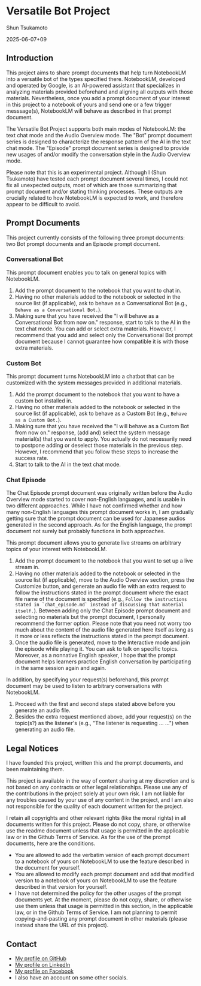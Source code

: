 # Versatile Bot Project

Shun Tsukamoto

2025-06-07+09

## Introduction

This project aims to share prompt documents that help turn NotebookLM into a versatile bot of the types specified there. NotebookLM, developed and operated by Google, is an AI-powered assistant that specializes in analyzing materials provided beforehand and aligning all outputs with those materials. Nevertheless, once you add a prompt document of your interest in this project to a notebook of yours and send one or a few trigger messsage(s), NotebookLM will behave as described in that prompt document.

The Versatile Bot Project supports both main modes of NotebookLM: the text chat mode and the Audio Overview mode. The "Bot" prompt document series is designed to characterize the response pattern of the AI in the text chat mode. The "Episode" prompt document series is designed to provide new usages of and/or modify the conversation style in the Audio Overview mode.

Please note that this is an experimental project. Although I (Shun Tsukamoto) have tested each prompt document several times, I could not fix all unexpected outputs, most of which are those summarizing that prompt document and/or stating thinking processes. These outputs are crucially related to how NotebookLM is expected to work, and therefore appear to be difficult to avoid.

## Prompt Documents

This project currently consists of the following three prompt documents: two Bot prompt documents and an Episode prompt document.

### Conversational Bot

This prompt document enables you to talk on general topics with NotebookLM.
1. Add the prompt document to the notebook that you want to chat in.
2. Having no other materials added to the notebook or selected in the source list (if applicable), ask to behave as a Conversational Bot (e.g., `Behave as a Conversational Bot.`).
3. Making sure that you have received the "I will behave as a Conversational Bot from now on." response, start to talk to the AI in the text chat mode. You can add or select extra materials. However, I recommend that you add and select only the Conversational Bot prompt document because I cannot guarantee how compatible it is with those extra materials.

### Custom Bot

This prompt document turns NotebookLM into a chatbot that can be customized with the system messages provided in additional materials.
1. Add the prompt document to the notebook that you want to have a custom bot installed in.
2. Having no other materials added to the notebook or selected in the source list (if applicable), ask to behave as a Custom Bot (e.g., `Behave as a Custom Bot.`).
3. Making sure that you have received the "I will behave as a Custom Bot from now on." response, (add and) select the system message material(s) that you want to apply. You actually do not necessarily need to postpone adding or deselect those materials in the previous step. However, I recommend that you follow these steps to increase the success rate.
4. Start to talk to the AI in the text chat mode.

### Chat Episode

The Chat Episode prompt document was originally written before the Audio Overview mode started to cover non-English languages, and is usable in two different approaches. While I have not confirmed whether and how many non-English languages this prompt document works in, I am gradually getting sure that the prompt document can be used for Japanese audios generated in the second approach. As for the English language, the prompt document not surely but probably functions in both approaches.

This prompt document allows you to generate live streams on arbitrary topics of your interest with NotebookLM.
1. Add the prompt document to the notebook that you want to set up a live stream in.
2. Having no other materials added to the notebook or selected in the source list (if applicable), move to the Audio Overview section, press the Customize button, and generate an audio file with an extra request to follow the instructions stated in the prompt document where the exact file name of the document is specified (e.g., ``Follow the instructions stated in `chat_episode.md` instead of discussing that material itself.``). Between adding only the Chat Episode prompt document and selecting no materials but the prompt document, I personally recommend the former option. Please note that you need not worry too much about the content of the audio file generated here itself as long as it more or less reflects the instructions stated in the prompt document.
3. Once the audio file is generated, move to the Interactive mode and join the episode while playing it. You can ask to talk on specific topics. Moreover, as a nonnative English speaker, I hope that the prompt document helps learners practice English conversation by participating in the same session again and again.

In addition, by specifying your request(s) beforehand, this prompt document may be used to listen to arbitrary conversations with NotebookLM.
1. Proceed with the first and second steps stated above before you generate an audio file.
2. Besides the extra request mentioned above, add your request(s) on the topic(s?) as the listener's (e.g., "The listener is requesting ... ...") when generating an audio file.

## Legal Notices

I have founded this project, written this and the prompt documents, and been maintaining them.

This project is available in the way of content sharing at my discretion and is not based on any contracts or other legal relationships. Please use any of the contributions in the project solely at your own risk. I am not liable for any troubles caused by your use of any content in the project, and I am also not responsible for the quality of each document written for the project.

I retain all copyrights and other relevant rights (like the moral rights) in all documents written for this project. Please do not copy, share, or otherwise use the readme document unless that usage is permitted in the applicable law or in the Github Terms of Service. As for the use of the prompt documents, here are the conditions.
- You are allowed to add the verbatim version of each prompt document to a notebook of yours on NotebookLM to use the feature described in the document for yourself.
- You are allowed to modify each prompt document and add that modified version to a notebook of yours on NotebookLM to use the feature described in that version for yourself.
- I have not determined the policy for the other usages of the prompt documents yet. At the moment, please do not copy, share, or otherwise use them unless that usage is permitted in this section, in the applicable law, or in the Github Terms of Service. I am not planning to permit copying-and-pasting any prompt document in other materials (please instead share the URL of this project).

## Contact

- [My profile on GitHub](https://github.com/shun0t)
- [My profile on LinkedIn](https://www.linkedin.com/in/shuntsukamoto)
- [My profile on Facebook](https://www.facebook.com/shun0t)
- I also have an account on some other socials.
